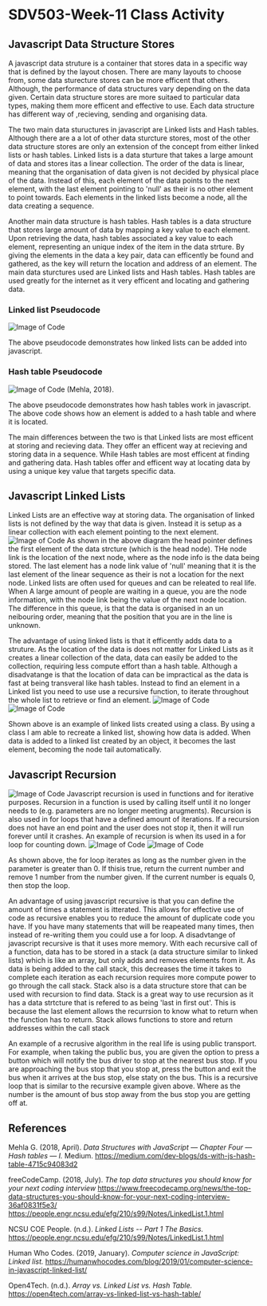 # SDV503-Week-11 Class Activity

## Javascript Data Structure Stores
A javascript data struture is a container that stores data in a specific way that is defined by the layout chosen. There are many layouts to choose from, some data sturecture stores can be more efficent that others. Although, the performance of data structures vary depending on the data given. Certain data structure stores are more suitaed to particular data types, making them more efficent and effective to use. Each data structure has different way of ,recieving, sending and organising data.  

The two main data stuructures in javascript are Linked lists and Hash tables. Although there are a a lot of other data sturcture stores, most of the other data structure stores are only an extension of the concept from either linked lists or hash tables. Linked lists is a data sturture that takes a large amount of data and stores itas a linear collection. The order of the data is linear, meaning that the organisation of data given is not decided by physical place of the data. Instead of this, each element of the data points to the next element, with the last element pointing to 'null' as their is no other element to point towards. Each elements in the linked lists become a node, all the data creating a sequence.

Another main data structure is hash tables. Hash tables is a data structure that stores large amount of data by mapping a key value to each element. Upon retrieving the data, hash tables associated a key value to each element, representing an unique index of the item in the data strture. By giving the elements in the data  a key pair, data can efficently be found and gathered, as the key will return the location and address of an element.
The main data sturctures used are Linked lists and Hash tables. Hash tables are used greatly for the internet as it very efficent and locating and gathering data.

### Linked list Pseudocode
![Image of Code](https://github.com/travisbyr/SDV503-Week-11/blob/master/linkedListPsu.png)

The above pseudocode demonstrates how linked lists can be added into javascript.

### Hash table Pseudocode
![Image of Code](https://github.com/travisbyr/SDV503-Week-11/blob/master/hashTableEx.png)
(Mehla, 2018).

The above pseudocode demonstrates how hash tables work in javascript. The above code shows how an element is added to a hash table and where it is located.

The main differences between the two is that Linked lists are most efficent at storing and recieving data. They offer an efficent way at recieving and storing data in a sequence. While Hash tables are most efficent at finding and gathering data. Hash tables offer and efficent way at locating data by using a unique key value that targets specific data.

## Javascript Linked Lists
Linked Lists are an effective way at storing data. The organisation of linked lists is not defined by the way that data is given. Instead it is setup as a linear collection with each element pointing to the next element.
![Image of Code](https://github.com/travisbyr/SDV503-Week-11/blob/master/linkedListDia.png)
As shown in the above diagram the head pointer defines the first element of the data strcture (which is the head node). THe node link is the location of the next node, where as the node info is the data being stored. The last element has a node link value of 'null' meaning that it is the last element of the linear sequence as their is not a location for the next node. Linked lists are often used for queues and can be releated to real life. When A large amount of people are waiting in a queue, you are the node information, with the node link being the value of the next node location. The difference in this queue, is that the data is organised in an un neibouring order, meaning that the position that you are in the line is unknown.  

The advantage of using linked lists is that it efficently adds data to a struture. As the location of the data is does not matter for Linked Lists as it creates a linear collection of the data, data can easily be added to the collection, requiring less compute effort than a hash table. Although a disadvatange is that the location of data can be impractical as the data is fast at being transveral like hash tables. Instead to find an element in a Linked list you need to use use a recursive function, to iterate throughout the whole list to retrieve or find an element. 
![Image of Code](https://github.com/travisbyr/SDV503-Week-11/blob/master/linkedListEx1.png)
![Image of Code](https://github.com/travisbyr/SDV503-Week-11/blob/master/linkedListPsu.png)

Shown above is an example of linked lists created using a class. By using a class I am able to recreate a linked list, showing how data is added. When data is added to a linked list created by an object, it becomes the last element, becoming the node tail automatically. 

## Javascript Recursion 
![Image of Code](https://github.com/travisbyr/SDV503-Week-11/blob/master/recursiveDia.png)
Javascript recursion is used in functions and for iterative purposes. Recursion in a function is used by calling itself until it no longer needs to (e.g. parameters are no longer meeting arugments). Recursion is also used in for loops that have a defined amount of iterations. If a recursion does not have an end point and the user does not stop it, then it will run forever until it crashes. An example of recursion is when its used in a for loop for counting down.
![Image of Code](https://github.com/travisbyr/SDV503-Week-11/blob/master/recursiveEx.png)
![Image of Code](https://github.com/travisbyr/SDV503-Week-11/blob/master/recursivePsu.png)

As shown above, the for loop iterates as long as the number given in the parameter is greater than 0. If thisis true, return the current number and remove 1 number from the number given. If the current number is equals 0, then stop the loop. 

An advantage of using javascript recursive is that you can define the amount of times a statement is itterated. This allows for effective use of code as recursive enables you to reduce the amount of duplicate code you have. If you have many statements that will be reapeated many times, then instead of re-writing them you could use a for loop. A disadvtange of javascript recursive is that it uses more memory. With each recursive call of a function, data has to be stored in a stack (a data structure similar to linked lists) which is like an array, but only adds and removes elements from it. As data is being added to the call stack, this decreases the time it takes to complete each iteration as each recursion requires more compute power to go through the call stack. Stack also is a data structure store that can be used with recursion to find data. Stack is a great way to use recursion as it has a data strtcture that is refered to as being 'last in first out'. This is because the last element allows the recurrsion to know what to return when the function has to return. Stack allows functions to store and return addresses within the call stack

An example of a recrusive algorithm in the real life is using public transport. For example, when taking the public bus, you are given the option to press a button which will notify the bus driver to stop at the nearest bus stop. If you are approaching the bus stop that you stop at, press the button and exit the bus when it arrives at the bus stop, else staty on the bus. This is a recursive loop that is similar to the recursive example given above. Where as the number is the amount of bus stop away from the bus stop you are getting off at. 

## References
Mehla G. (2018, April). *Data Structures with JavaScript — Chapter Four — Hash tables — I.* Medium.
https://medium.com/dev-blogs/ds-with-js-hash-table-4715c94083d2

freeCodeCamp. (2018, July). *The top data structures you should know for your next coding interview*
https://www.freecodecamp.org/news/the-top-data-structures-you-should-know-for-your-next-coding-interview-36af0831f5e3/
https://people.engr.ncsu.edu/efg/210/s99/Notes/LinkedList.1.html

NCSU COE People. (n.d.). *Linked Lists -- Part 1 The Basics.*
https://people.engr.ncsu.edu/efg/210/s99/Notes/LinkedList.1.html

Human Who Codes. (2019, January). *Computer science in JavaScript: Linked list.*
https://humanwhocodes.com/blog/2019/01/computer-science-in-javascript-linked-list/

Open4Tech. (n.d.). *Array vs. Linked List vs. Hash Table.*
https://open4tech.com/array-vs-linked-list-vs-hash-table/

